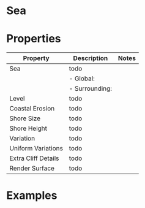 # Sea


# Properties


| Property | Description | Notes | 
| -------- | ----------- | ----- |
| Sea | todo | |
| | - Global: <desc> | |
| | - Surrounding: <desc> | |
| Level | todo | |
| Coastal Erosion | todo | |
| Shore Size | todo | |
| Shore Height | todo | |
| Variation | todo | |
| Uniform Variations | todo | |
| Extra Cliff Details | todo | |
| Render Surface | todo | |




# Examples
